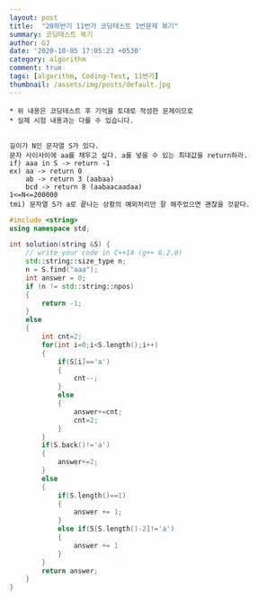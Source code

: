```yaml
---
layout: post
title:  "20하반기 11번가 코딩테스트 1번문제 복기"
summary: 코딩테스트 복기
author: GJ
date: '2020-10-05 17:05:23 +0530'
category: algorithm
comment: true
tags: [algorithm, Coding-Test, 11번가]
thumbnail: /assets/img/posts/default.jpg
---
```


    * 위 내용은 코딩테스트 후 기억을 토대로 작성한 문제이므로
    * 실제 시험 내용과는 다를 수 있습니다.


    길이가 N인 문자열 S가 있다.
    문자 사이사이에 aa를 채우고 싶다. a를 넣을 수 있는 최대값을 return하라.
    if) aaa in S -> return -1
    ex) aa -> return 0
        ab -> return 3 (aabaa)
        bcd -> return 8 (aabaacaadaa)
    1<=N<=200000
    tmi) 문자열 S가 a로 끝나는 상황의 예외처리만 잘 해주었으면 괜찮을 것같다.


```cpp
#include <string>
using namespace std;

int solution(string &S) {
    // write your code in C++14 (g++ 6.2.0)
    std::string::size_type n;
    n = S.find("aaa");
    int answer = 0;
    if (n != std::string::npos) 
    {
        return -1;
    }
    else
    {
        int cnt=2;
        for(int i=0;i<S.length();i++)
        {
            if(S[i]=='a')
            {
                cnt--;
            }
            else
            {
                answer+=cnt;
                cnt=2;
            }
        }
        if(S.back()!='a')
        {
            answer+=2;
        }
        else 
        {
            if(S.length()==1)
            {
                answer += 1;
            }
            else if(S[S.length()-2]!='a')
            {
                answer += 1
            }
        }
        return answer;
    }
}
```

